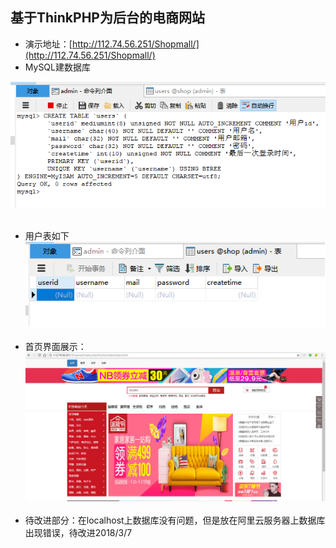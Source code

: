 ## 基于ThinkPHP为后台的电商网站

- 演示地址：[http://112.74.56.251/Shopmall/](http://112.74.56.251/Shopmall/)
- MySQL建数据库  

![1](/Public/Showimage/图片1.png)  
- 用户表如下  
![1](/Public/Showimage/图片2.png)  
- 首页界面展示：
![1](/Public/Showimage/1.png)  
- 待改进部分：在localhost上数据库没有问题，但是放在阿里云服务器上数据库出现错误，待改进2018/3/7
